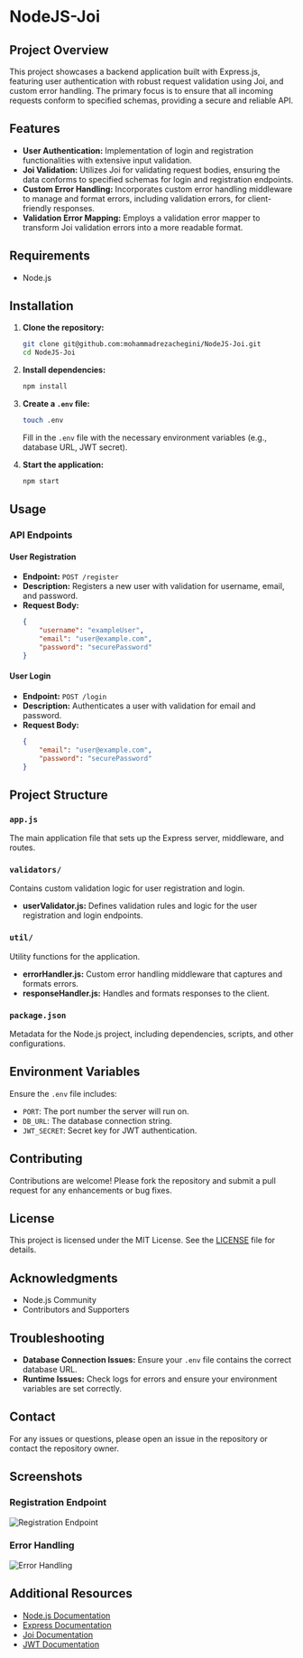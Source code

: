 # NodeJS-Joi

## Project Overview
This project showcases a backend application built with Express.js, featuring user authentication with robust request validation using Joi, and custom error handling. The primary focus is to ensure that all incoming requests conform to specified schemas, providing a secure and reliable API.

## Features
- **User Authentication:** Implementation of login and registration functionalities with extensive input validation.
- **Joi Validation:** Utilizes Joi for validating request bodies, ensuring the data conforms to specified schemas for login and registration endpoints.
- **Custom Error Handling:** Incorporates custom error handling middleware to manage and format errors, including validation errors, for client-friendly responses.
- **Validation Error Mapping:** Employs a validation error mapper to transform Joi validation errors into a more readable format.

## Requirements
- Node.js

## Installation

1. **Clone the repository:**
    ```sh
    git clone git@github.com:mohammadrezachegini/NodeJS-Joi.git
    cd NodeJS-Joi
    ```

2. **Install dependencies:**
    ```sh
    npm install
    ```

3. **Create a `.env` file:**
    ```sh
    touch .env
    ```
    Fill in the `.env` file with the necessary environment variables (e.g., database URL, JWT secret).

4. **Start the application:**
    ```sh
    npm start
    ```

## Usage

### API Endpoints

#### User Registration
- **Endpoint:** `POST /register`
- **Description:** Registers a new user with validation for username, email, and password.
- **Request Body:**
    ```json
    {
        "username": "exampleUser",
        "email": "user@example.com",
        "password": "securePassword"
    }
    ```

#### User Login
- **Endpoint:** `POST /login`
- **Description:** Authenticates a user with validation for email and password.
- **Request Body:**
    ```json
    {
        "email": "user@example.com",
        "password": "securePassword"
    }
    ```

## Project Structure

### `app.js`
The main application file that sets up the Express server, middleware, and routes.

### `validators/`
Contains custom validation logic for user registration and login.
- **userValidator.js:** Defines validation rules and logic for the user registration and login endpoints.

### `util/`
Utility functions for the application.
- **errorHandler.js:** Custom error handling middleware that captures and formats errors.
- **responseHandler.js:** Handles and formats responses to the client.

### `package.json`
Metadata for the Node.js project, including dependencies, scripts, and other configurations.

## Environment Variables
Ensure the `.env` file includes:
- `PORT`: The port number the server will run on.
- `DB_URL`: The database connection string.
- `JWT_SECRET`: Secret key for JWT authentication.

## Contributing

Contributions are welcome! Please fork the repository and submit a pull request for any enhancements or bug fixes.

## License

This project is licensed under the MIT License. See the [LICENSE](LICENSE) file for details.

## Acknowledgments

- Node.js Community
- Contributors and Supporters

## Troubleshooting
- **Database Connection Issues:** Ensure your `.env` file contains the correct database URL.
- **Runtime Issues:** Check logs for errors and ensure your environment variables are set correctly.

## Contact
For any issues or questions, please open an issue in the repository or contact the repository owner.

## Screenshots

### Registration Endpoint
![Registration Endpoint](path/to/screenshot1.png)

### Error Handling
![Error Handling](path/to/screenshot2.png)

## Additional Resources

- [Node.js Documentation](https://nodejs.org/en/docs/)
- [Express Documentation](https://expressjs.com/)
- [Joi Documentation](https://joi.dev/)
- [JWT Documentation](https://jwt.io/introduction/)
